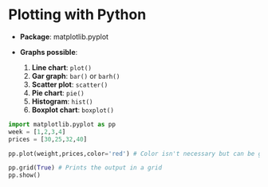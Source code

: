 # Plotting with Python 

- **Package**: matplotlib.pyplot 

- **Graphs possible**: 
    1. **Line chart**: `plot()`
    2. **Gar graph**: `bar()` or `barh()`
    3. **Scatter plot**: `scatter()`
    4. **Pie chart**: `pie()`
    5. **Histogram**: `hist()`
    6. **Boxplot chart**: `boxplot()`

```py 
import matplotlib.pyplot as pp 
week = [1,2,3,4]
prices = [30,25,32,40]

pp.plot(weight,prices,color='red') # Color isn't necessary but can be given manually

pp.grid(True) # Prints the output in a grid
pp.show()
```